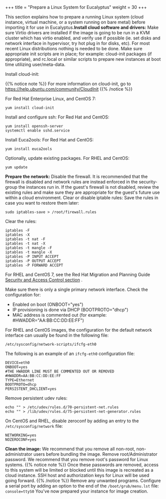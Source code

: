 +++
title = "Prepare a Linux System for Eucalyptus"
weight = 30
+++

This section explains how to prepare a running Linux system (cloud instance, virtual machine, or a system running on bare metal) before importing it for use in Eucalyptus.**Install cloud software and drivers:** Make sure Virtio drivers are installed if the image is going to be run in a KVM cluster which has virtio enabled, and verify use if possible (ie. set disks and network interface in hypervisor, try hot plug in for disks, etc). For most recent Linux distributions nothing is needed to be done. Make sure appropriate init scripts are in place; for example: cloud-init packages (if appropriate), and rc.local or similar scripts to prepare new instances at boot time utilizing user/meta-data. 

Install cloud-init: 

{{% notice note %}}
For more information on cloud-init, go to https://help.ubuntu.com/community/CloudInit
{{% /notice %}}

For Red Hat Enterprise Linux, and CentOS 7: 

    yum install cloud-init

Install and configure ssh: For Red Hat and CentOS: 

    yum install openssh-server
    systemctl enable sshd.service

Install Euca2ools: For Red Hat and CentOS: 

    yum install euca2ools

Optionally, update existing packages. For RHEL and CentOS:

    yum update

**Prepare the network:** Disable the firewall. It is recommended that the firewall is disabled and network rules are instead enforced in the security-group the instances run in. If the guest's firewall is not disabled, review the existing rules and make sure they are appropriate for the guest's future use within a cloud environment. Clear or disable iptable rules: Save the rules in case you want to restore them later: 

    sudo iptables-save > /root/firewall.rules

Clear the rules: 

    iptables -F
    iptables -X
    iptables -t nat -F
    iptables -t nat -X
    iptables -t mangle -F
    iptables -t mangle -X
    iptables -P INPUT ACCEPT
    iptables -P OUTPUT ACCEPT
    iptables -P FORWARD ACCEPT

For RHEL and CentOS 7, see the Red Hat Migration and Planning Guide [Security and Access Control section](https://access.redhat.com/documentation/en-US/Red_Hat_Enterprise_Linux/7/html/Migration_Planning_Guide/sect-Red_Hat_Enterprise_Linux-Migration_Planning_Guide-Security_and_Access_Control.html) . 

Make sure there is only a single primary network interface. Check the configuration for: 

* Enabled on boot (ONBOOT="yes") 
* IP provisioning is done via DHCP (BOOTPROTO="dhcp")
* MAC address is commented out (for example: #HWADDR="AA:BB:CC:DD:EE:FF")

For RHEL and CentOS images, the configuration for the default network interface can usually be found in the following file:

    /etc/sysconfig/network-scripts/ifcfg-eth0

The following is an example of an `ifcfg-eth0` configuration file: 

    DEVICE=eth0
    ONBOOT=yes
    #THE HWADDR LINE MUST BE COMMENTED OUT OR REMOVED
    #HWADDR=AA:BB:CC:DD:EE:FF
    TYPE=Ethernet
    BOOTPROTO=dhcp
    PERSISTENT_DHCLIENT=yes

Remove persistent udev rules: 

    echo "" > /etc/udev/rules.d/70-persistent-net.rules 
    echo "" > /lib/udev/rules.d/75-persistent-net-generator.rules 

On CentOS and RHEL, disable zeroconf by adding an entry to the `/etc/sysconfig/network` file: 

    NETWORKING=yes
    NOZEROCONF=yes

**Clean the image:** We recommend that you remove all non-root, non-administrator users before bundling the image. Remove root/Administrator password. We recommend that you remove root's password for Linux systems. 
{{% notice note %}}
Once these passwords are removed, access to this system will be limited or blocked until this image is recreated as a cloud instance. SSH host and authorization keys for Linux  will be used going forward. 
{{% /notice %}}
Remove any unwanted programs. Configure a serial port by adding an option to the end of the `/boot/grub/menu.lst` file: `console=ttyS0` You've now prepared your instance for image creation. 
